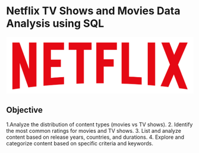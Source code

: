 # Netflix TV Shows and Movies Data Analysis using SQL

![Netflix Logo](https://github.com/lakshmivkotigiri-collab/Netflix-_SQL_Project/blob/main/logo.png)

## Objective
1.Analyze the distribution of content types (movies vs TV shows).
2. Identify the most common ratings for movies and TV shows.
3. List and analyze content based on release years, countries, and durations.
4. Explore and categorize content based on specific criteria and keywords.
